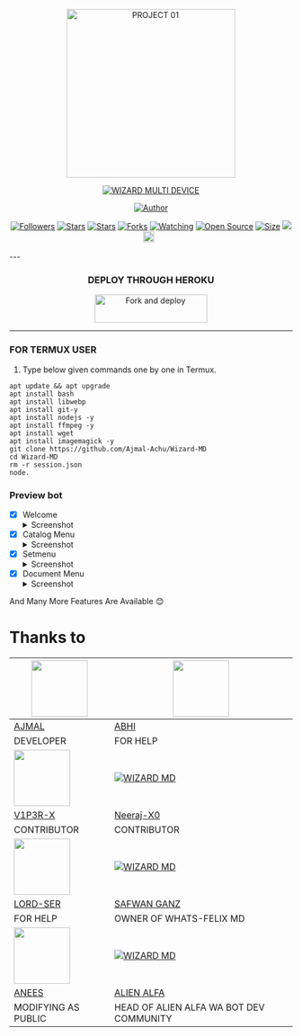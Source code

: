 <p align="center">
<img src="https://telegra.ph/file/e0bc28185977299bf5d2c.jpg" alt="PROJECT 01" height= "300" width="300"/>


</p>
<p align="center">
<a href="#"><img title="WIZARD MULTI DEVICE" src="https://img.shields.io/badge/WIZARD MULTI DEVICE-green?colorA=%23ff0000&colorB=%23017e40&style=for-the-badge"></a>
</p>
<p align="center">
<a href="https://github.com/Ajmal-Achu"><img title="Author" src="https://img.shields.io/badge/Author-AJMAL-red.svg?style=for-the-badge&logo=github"></a>
<p align="center">
<a href="https://github.com/Ajmal-Achu/followers"><img title="Followers" src="https://img.shields.io/github/followers/Ajmal-Achu?color=blue&style=flat-square"></a>
<a href="https://github.com/Ajmal-Achu"><img title="Stars" src="https://img.shields.io/github/stars/Ajmal-Achu/Wizard-MD?color=blue&style=flat-square"></a>
<a href="https://github.com/Ajmal-Achu/Wizard-MD/stargazers/"><img title="Stars" src="https://img.shields.io/github/stars/Ajmal-Achu/Wizard-MD?color=blue&style=flat-square"></a>
<a href="https://github.com/Ajmal-Achu/Wizard-MD/network/members"><img title="Forks" src="https://img.shields.io/github/forks/Ajmal-Achu/Wizard-MD?color=red&style=flat-square"></a>
<a href="https://github.com/Ajmal-Achu/Wizard-MD/watchers"><img title="Watching" src="https://img.shields.io/github/watchers/Ajmal-Achu/Wizard-MD?label=Watchers&color=blue&style=flat-square"></a>
<a href="https://github.com/Ajmal-Achu/Wizard-MD"><img title="Open Source" src="https://badges.frapsoft.com/os/v2/open-source.svg?v=103"></a>
<a href="https://github.com/Ajmal-Achu/Wizard-MD/"><img title="Size" src="https://img.shields.io/github/repo-size/Ajmal-Achu/Wizard-MD?style=flat-square&color=green"></a>
<a href="https://hits.seeyoufarm.com"><img src="https://hits.seeyoufarm.com/api/count/incr/badge.svg?url=https%3A%2F%2Fgithub.com%2FAjmal-Achu%2FWizard-MD&count_bg=%2379C83D&title_bg=%23555555&icon=probot.svg&icon_color=%2300FF6D&title=hits&edge_flat=false"/></a>
<a href="https://github.com/Ajmal-Achu/Wizard-MD/graphs/commit-activity"><img height="20" src="https://img.shields.io/badge/Maintained%3F-yes-green.svg"></a>&nbsp;&nbsp;
</P>
</div>
---


<div align="center">

### DEPLOY THROUGH HEROKU

<a href="https://wizard-md-deployer.vercel.app/"><img align="center" src="https://telegra.ph/file/c7a44f94bc788d4d6478f.jpg" alt="Fork and deploy" height="50" width="200" /></a>
</div>

---


### FOR TERMUX USER
1. Type below given commands one by one in Termux.
```
apt update && apt upgrade
apt install bash
apt install libwebp
apt install git-y
apt install nodejs -y
apt install ffmpeg -y
apt install wget
apt install imagemagick -y
git clone https://github.com/Ajmal-Achu/Wizard-MD
cd Wizard-MD
rm -r session.json
node.
```  

### Preview bot

- [x] Welcome <details><summary>Screenshot</summary><img src="https://telegra.ph/file/e7adc19143c17cebece3c.jpg"></details>
- [x] Catalog Menu <details><summary>Screenshot</summary><img src="https://telegra.ph/file/7c33c8442aa5c551309ef.jpg"></details>
- [x] Setmenu <details><summary>Screenshot</summary><img src="https://telegra.ph/file/5094eb58f19a49543443a.jpg"></details>
- [x] Document Menu <details><summary>Screenshot</summary><img src="https://telegra.ph/file/8f50df332fe50495a4853.jpg"></details>

And Many More Features Are Available 😊


<!---->
# Thanks to
<a href="https://github.com/Ajmal-Achu"><img src="https://github.com/Ajmal-Achu.png?size=100" width="100" height="100"></a> | [<img src="https://telegra.ph/file/0d160eade24b0ad32ee12.jpg" width="100" height="100">](https://github.com/Ajmal-Achu/Wizard-MD) 
---|---
[AJMAL](https://github.com/Ajmal-Achu)  | [ABHI](https://github.com/Ajmal-Achu/Wizard-MD)
DEVELOPER| FOR HELP |
<a href="https://github.com/V1P3R-X"><img src="https://github.com/V1P3R-X.png?size=100" width="100" height="100"></a> | [![WIZARD MD](https://github.com/Neeraj-X0.png?size=100)](https://github.com/Neeraj-X0) 
[V1P3R-X](https://github.com/V1P3R-X)  | [Neeraj-X0](https://github.com/Neeraj-X0)
CONTRIBUTOR| CONTRIBUTOR |
<a href="https://github.com/Lord-official"><img src="https://github.com/Lord-official.png?size=100" width="100" height="100"></a> | [![WIZARD MD](http://github.com/SafwanGanz.png?size=100)](http://github.com/SafwanGanz) 
[LORD-SER](https://github.com/Lord-official)  | [SAFWAN GANZ](https://github.com/SafwanGanz)
FOR HELP | OWNER OF WHATS-FELIX MD|
<a href="https://github.com/ᴡ4ʟᴋ36.ᴇғx"><img src="https://github.com/ᴡ4ʟᴋ36.ᴇғx.png?size=100" width="100" height="100"></a> | [![WIZARD MD](http://github.com/Alien-alfa.png?size=100)](http://janxbot/Alien-alfa)  
[ANEES](https://github.com/ᴡ4ʟᴋ36.ᴇғx) | [ALIEN ALFA](https://Alien-alfa)
MODIFYING AS PUBLIC | HEAD OF ALIEN ALFA WA BOT DEV COMMUNITY |

